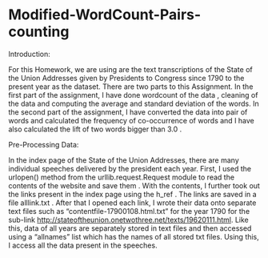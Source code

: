 # Modified-WordCount-Pairs-counting

Introduction:

For this Homework, we are using are the text transcriptions of the State of the Union Addresses given by Presidents to Congress since 1790 to the present year as the dataset. There are two parts to this Assignment. In the first part of the assignment, I have done wordcount of the data , cleaning of the data and computing the average and standard deviation of the words. In the second part of the assignment, I have converted the data into pair of words and calculated the frequency of co-occurrence of words and I have also calculated the lift of two words bigger than 3.0 .

Pre-Processing Data:

In the index page of the State of the Union Addresses, there are many individual speeches delivered by the president each year. First, I used the urlopen() method from the urllib.request.Request module to read the contents of the website and save them . With the contents, I further took out the links present in the index page using the h_ref . The links are saved in a file alllink.txt . After that I opened each link, I wrote their data onto separate text files such as “contentfile-17900108.html.txt” for the year 1790 for the sub-link http://stateoftheunion.onetwothree.net/texts/19620111.html. Like this, data of all years are separately stored in text files and then accessed using a “allnames” list which has the names of all stored txt files. Using this, I access all the data present in the speeches.

